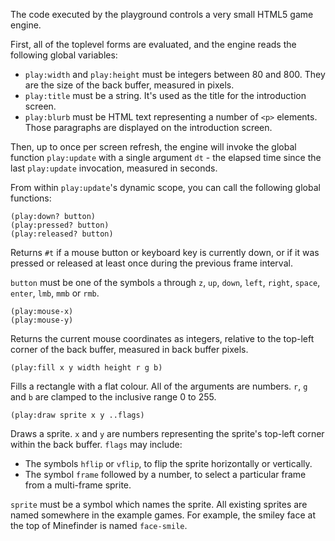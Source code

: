 The code executed by the playground controls a very small HTML5 game engine. 

First, all of the toplevel forms are evaluated, and the engine reads the following global
variables:

- `play:width` and `play:height` must be integers between 80 and 800. They are the size of the
  back buffer, measured in pixels.
- `play:title` must be a string. It's used as the title for the introduction screen.
- `play:blurb` must be HTML text representing a number of `<p>` elements. Those paragraphs
  are displayed on the introduction screen.

Then, up to once per screen refresh, the engine will invoke the global function `play:update` with
a single argument `dt` - the elapsed time since the last `play:update` invocation, measured
in seconds.

From within `play:update`'s dynamic scope, you can call the following global functions:

	(play:down? button)
	(play:pressed? button)
	(play:released? button)

Returns `#t` if a mouse button or keyboard key is currently down, or if it was pressed or
released at least once during the previous frame interval.

`button` must be one of the symbols `a` through `z`, `up`, `down`, `left`, `right`, `space`,
`enter`, `lmb`, `mmb` or `rmb`.
	
	(play:mouse-x)
	(play:mouse-y)

Returns the current mouse coordinates as integers, relative to the top-left corner of the 
back buffer, measured in back buffer pixels.

	(play:fill x y width height r g b)

Fills a rectangle with a flat colour. All of the arguments are numbers. `r`, `g` and `b` are
clamped to the inclusive range 0 to 255.
	
	(play:draw sprite x y ..flags)

Draws a sprite. `x` and `y` are numbers representing the sprite's top-left corner within the
back buffer. `flags` may include:

- The symbols `hflip` or `vflip`, to flip the sprite horizontally or vertically.
- The symbol `frame` followed by a number, to select a particular frame from a multi-frame
  sprite.

`sprite` must be a symbol which names the sprite. All existing sprites are named somewhere in the
example games. For example, the smiley face at the top of Minefinder is named `face-smile`.
